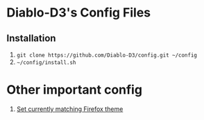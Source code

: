 # Diablo-D3's Config Files

## Installation

1. `git clone https://github.com/Diablo-D3/config.git ~/config`
2. `~/config/install.sh`

# Other important config

1. [Set currently matching Firefox theme](https://color.firefox.com/?theme=XQAAAAIsAQAAAAAAAABBqYhm849SCia2CaaEGccwS-xNKlhUiw_va8LY9bGeics9ikUVBx8Wp0lRrlY1LNYj8ps0B22aNC2POyRULkFaqaJjec3xn48TUSoedzXKgvJoNBSOLcnYQ7Ib5elcTXrPbNEhCNnRDj8ofuK--6D4r_c7i3B-5KAaqRiW38tB8GNLyhRvjPue736zyjUTG2oCCVQAfCDVzwKJcPzWTZxhhjrFB8UmZ5U3Dozesj3LTIehmV-v4NLUki83b9e69SLW-PP_0kILQA)

